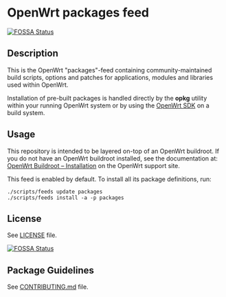 # OpenWrt packages feed
[![FOSSA Status](https://app.fossa.io/api/projects/git%2Bgithub.com%2Fjs3725831%2Fpackages.svg?type=shield)](https://app.fossa.io/projects/git%2Bgithub.com%2Fjs3725831%2Fpackages?ref=badge_shield)


## Description

This is the OpenWrt "packages"-feed containing community-maintained build scripts, options and patches for applications, modules and libraries used within OpenWrt.

Installation of pre-built packages is handled directly by the **opkg** utility within your running OpenWrt system or by using the [OpenWrt SDK](https://openwrt.org/docs/guide-developer/obtain.firmware.sdk) on a build system.

## Usage

This repository is intended to be layered on-top of an OpenWrt buildroot. If you do not have an OpenWrt buildroot installed, see the documentation at: [OpenWrt Buildroot – Installation](https://openwrt.org/docs/guide-developer/build-system/install-buildsystem) on the OpenWrt support site.

This feed is enabled by default. To install all its package definitions, run:
```
./scripts/feeds update packages
./scripts/feeds install -a -p packages
```

## License

See [LICENSE](LICENSE) file.
 

[![FOSSA Status](https://app.fossa.io/api/projects/git%2Bgithub.com%2Fjs3725831%2Fpackages.svg?type=large)](https://app.fossa.io/projects/git%2Bgithub.com%2Fjs3725831%2Fpackages?ref=badge_large)

## Package Guidelines

See [CONTRIBUTING.md](CONTRIBUTING.md) file.